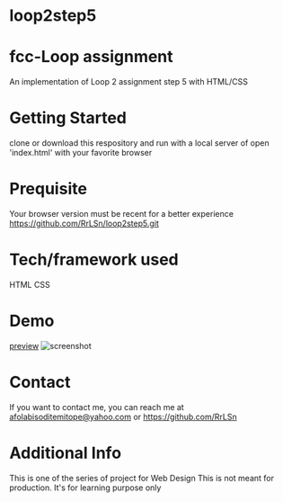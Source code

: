 # loop2step5
# fcc-Loop assignment
An implementation of Loop 2 assignment step 5 with HTML/CSS

# Getting Started
clone or download this respository and run with a local server of open 'index.html' with your favorite browser

# Prequisite
Your browser version must be recent for a better experience https://github.com/RrLSn/loop2step5.git

# Tech/framework used
HTML
CSS

# Demo
[preview](https://rawcdn.githack.com/RrLSn/loop2step5/ddbf0d09bde770d1c92d3b1a2318958b3281dfc1/index.html)
![screenshot](./media/Screenshot%202022-11-08%20004248.png)

# Contact
If you want to contact me, you can reach me at
afolabisoditemitope@yahoo.com or
https://github.com/RrLSn

# Additional Info
This is one of the series of project for Web Design
This is not meant for production. It's for learning purpose only
